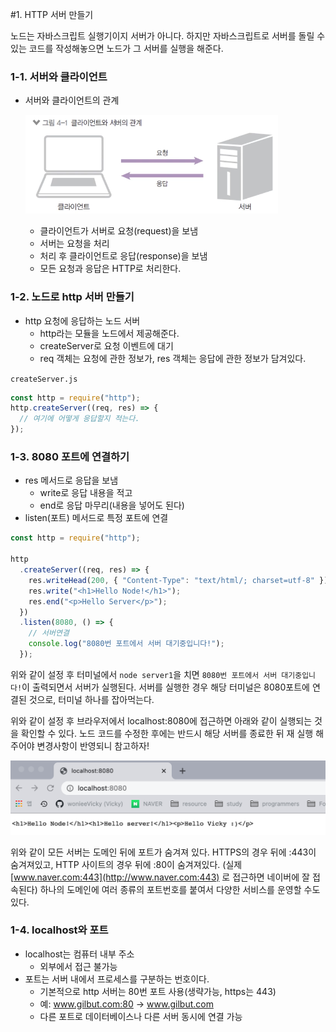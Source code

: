 ﻿#1. HTTP 서버 만들기

노드는 자바스크립트 실행기이지 서버가 아니다. 하지만 자바스크립트로 서버를 돌릴 수 있는 코드를 작성해놓으면 노드가 그 서버를 실행을 해준다.

### 1-1. 서버와 클라이언트

- 서버와 클라이언트의 관계

  ![](../img/210314-1.png)

  - 클라이언트가 서버로 요청(request)을 보냄
  - 서버는 요청을 처리
  - 처리 후 클라이언트로 응답(response)을 보냄
  - 모든 요청과 응답은 HTTP로 처리한다.

### 1-2. 노드로 http 서버 만들기

- http 요청에 응답하는 노드 서버
  - http라는 모듈을 노드에서 제공해준다.
  - createServer로 요청 이벤트에 대기
  - req 객체는 요청에 관한 정보가, res 객체는 응답에 관한 정보가 담겨있다.

`createServer.js`

```jsx
const http = require("http");
http.createServer((req, res) => {
  // 여기에 어떻게 응답할지 적는다.
});
```

### 1-3. 8080 포트에 연결하기

- res 메서드로 응답을 보냄
  - write로 응답 내용을 적고
  - end로 응답 마무리(내용을 넣어도 된다)
- listen(포트) 메서드로 특정 포트에 연결

```jsx
const http = require("http");

http
  .createServer((req, res) => {
    res.writeHead(200, { "Content-Type": "text/html/; charset=utf-8" });
    res.write("<h1>Hello Node!</h1>");
    res.end("<p>Hello Server</p>");
  })
  .listen(8080, () => {
    // 서버연결
    console.log("8080번 포트에서 서버 대기중입니다!");
  });
```

위와 같이 설정 후 터미널에서 `node server1`을 치면 `8080번 포트에서 서버 대기중입니다!`이 출력되면서 서버가 실행된다. 서버를 실행한 경우 해당 터미널은 8080포트에 연결된 것으로, 터미널 하나를 잡아먹는다.

위와 같이 설정 후 브라우저에서 localhost:8080에 접근하면 아래와 같이 실행되는 것을 확인할 수 있다. 노드 코드를 수정한 후에는 반드시 해당 서버를 종료한 뒤 재 실행 해주어야 변경사항이 반영되니 참고하자!

![](../img/210314-2.png)

위와 같이 모든 서버는 도메인 뒤에 포트가 숨겨져 있다. HTTPS의 경우 뒤에 :443이 숨겨져있고, HTTP 사이트의 경우 뒤에 :80이 숨겨져있다. (실제 [www.naver.com:443](http://www.naver.com:443) 로 접근하면 네이버에 잘 접속된다) 하나의 도메인에 여러 종류의 포트번호를 붙여서 다양한 서비스를 운영할 수도 있다.

### 1-4. localhost와 포트

- localhost는 컴퓨터 내부 주소
  - 외부에서 접근 불가능
- 포트는 서버 내에서 프로세스를 구분하는 번호이다.
  - 기본적으로 http 서버는 80번 포트 사용(생략가능, https는 443)
  - 예: www.gilbut.com:80 → www.gilbut.com
  - 다른 포트로 데이터베이스나 다른 서버 동시에 연결 가능
